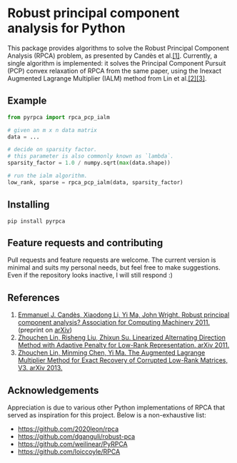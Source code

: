 # Robust principal component analysis for Python

This package provides algorithms to solve the Robust Principal Component Analysis (RPCA) problem, as presented by Candès et al.[[1]](#candes2011).
Currently, a single algorithm is implemented: it solves the Principal Component Pursuit (PCP) convex relaxation of RPCA from the same paper, using the Inexact Augmented Lagrange Multiplier (IALM) method from Lin et al.[[2]](#lin2011)[[3]](#lin2013).

## Example
```python
from pyrpca import rpca_pcp_ialm

# given an m x n data matrix
data = ...

# decide on sparsity factor.
# this parameter is also commonly known as `lambda`.
sparsity_factor = 1.0 / numpy.sqrt(max(data.shape))

# run the ialm algorithm.
low_rank, sparse = rpca_pcp_ialm(data, sparsity_factor)
```

## Installing
```shell
pip install pyrpca
```

## Feature requests and contributing
Pull requests and feature requests are welcome. The current version is minimal and suits my personal needs, but feel free to make suggestions. Even if the repository looks inactive, I will still respond :)

## References
1. <a name="candes2011"></a> [Emmanuel J. Candès, Xiaodong Li, Yi Ma, John Wright. Robust principal component analysis? Association for Computing Machinery 2011.](https://doi.org/10.1145/1970392.1970395) (preprint on [arXiv](https://doi.org/10.48550/arXiv.0912.3599))
2. <a name="lin2011"></a> [Zhouchen Lin, Risheng Liu, Zhixun Su. Linearized Alternating Direction Method with Adaptive Penalty for Low-Rank Representation. arXiv 2011.](https://doi.org/10.48550/arXiv.1109.0367)
3. <a name="lin2013"></a> [Zhouchen Lin, Minming Chen, Yi Ma. The Augmented Lagrange Multiplier Method for Exact Recovery of Corrupted Low-Rank Matrices, V3. arXiv 2013.](https://doi.org/10.48550/arXiv.1009.5055)

## Acknowledgements  
Appreciation is due to various other Python implementations of RPCA that served as inspiration for this project. Below is a non-exhaustive list:

- https://github.com/2020leon/rpca  
- https://github.com/dganguli/robust-pca  
- https://github.com/weilinear/PyRPCA  
- https://github.com/loiccoyle/RPCA
